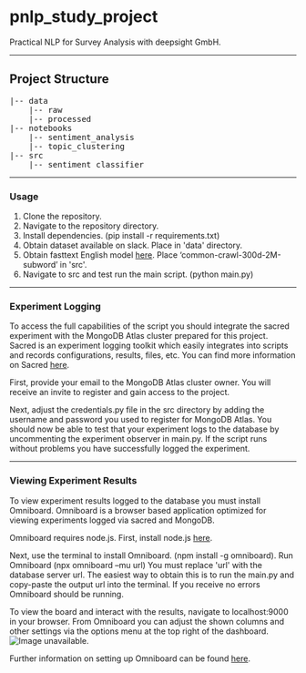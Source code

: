 # pnlp_study_project
Practical NLP for Survey Analysis with deepsight GmbH.
***

## Project Structure

<pre>
|-- data
    |-- raw
    |-- processed
|-- notebooks
    |-- sentiment_analysis
    |-- topic_clustering
|-- src
    |-- sentiment_classifier
</pre>
***

### Usage
1. Clone the repository.
2. Navigate to the repository directory.
3. Install dependencies. (pip install -r requirements.txt)
4. Obtain dataset available on slack. Place in 'data' directory.  
5. Obtain fasttext English model [here](https://fasttext.cc/docs/en/english-vectors.html). Place ‘common-crawl-300d-2M-subword’ in 'src'.		
6. Navigate to src and test run the main script. (python main.py)
***

### Experiment Logging
To access the full capabilities of the script you should integrate the sacred experiment with the MongoDB Atlas cluster prepared for this project. Sacred is an experiment logging toolkit which easily integrates into scripts and records configurations, results, files, etc. You can find more information on Sacred [here](https://sacred.readthedocs.io/en/stable/).

First, provide your email to the MongoDB Atlas cluster owner. You will receive an invite to register and gain access to the project.  

Next, adjust the credentials.py file in the src directory by adding the username and password you used to register for MongoDB Atlas. You should now be able to test that your experiment logs to the database by uncommenting the experiment observer in main.py. If the script runs without problems you have successfully logged the experiment.
***

### Viewing Experiment Results
To view experiment results logged to the database you must install Omniboard. Omniboard is a browser based application optimized for viewing experiments logged via sacred and MongoDB.

Omniboard requires node.js. First, install node.js [here](https://nodejs.org/en/download/ ).

Next, use the terminal to install Omniboard. (npm install -g omniboard).
Run Omniboard (npx omniboard –mu url) You must replace 'url' with the database server url. The easiest way to obtain this is to run the main.py and copy-paste the output url into the terminal. If you receive no errors Omniboard should be running. 

To view the board and interact with the results, navigate to localhost:9000 in your browser. From Omniboard you can adjust the shown columns and other settings via the options menu at the top right of the dashboard.
![Image unavailable.](https://raw.githubusercontent.com/vivekratnavel/omniboard/master/docs/assets/screenshots/table.png)

Further information on setting up Omniboard can be found [here](https://vivekratnavel.github.io/omniboard/#/quick-start).
